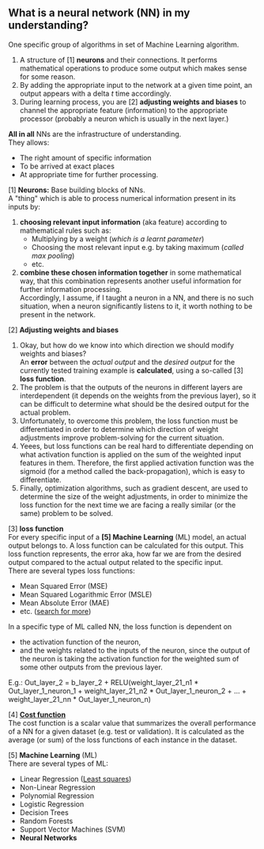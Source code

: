 ## What is a neural network (NN) in my understanding?
One specific group of algorithms in set of Machine Learning algorithm.  
1. A structure of [1] **neurons** and their connections. It performs mathematical operations to produce some output which makes sense for some reason.
2. By adding the appropriate input to the network at a given time point, an output appears with a delta *t* time accordingly.
3. During learning process, you are [2] **adjusting weights and biases** to channel the appropriate feature (information) to the appropriate processor (probably a neuron which is usually in the next layer.)

**All in all** NNs are the infrastructure of understanding.  
They allows:
 - The right amount of specific information 
 - To be arrived at exact places
 - At appropriate time for further processing.

[1] **Neurons:** Base building blocks of NNs.  
A "thing" which is able to process numerical information present in its inputs by:
 1. **choosing relevant input information** (aka feature) according to mathematical rules such as:
    - Multiplying by a weight (*which is a learnt parameter*)
    - Choosing the most relevant input e.g. by taking maximum (*called max pooling*)
    - etc.
 2. **combine these chosen information together** in some mathematical way, 
    that this combination represents another useful information for further information processing.  
    Accordingly, I assume, if I taught a neuron in a NN, and there is no such situation, 
    when a neuron significantly listens to it, it worth nothing to be present in the network.

[2] **Adjusting weights and biases**  
1. Okay, but how do we know into which direction we should modify weights and biases?  
An **error** between the *actual output* and the *desired output* for the currently tested training example is **calculated**, using a so-called [3] **loss function**.
2. The problem is that the outputs of the neurons in different layers are interdependent (it depends on the weights from the previous layer), 
so it can be difficult to determine what should be the desired output for the actual problem.
3. Unfortunately, to overcome this problem, the loss function must be differentiated in order to determine which direction of weight adjustments improve problem-solving for the current situation.
4. Yeees, but loss functions can be real hard to differentiate depending on what activation function is applied on the sum of the weighted input features in them.
Therefore, the first applied activation function was the sigmoid (for a method called the back-propagation), which is easy to differentiate.
5. Finally, optimization algorithms, such as gradient descent, are used to determine the size of the weight adjustments,
in order to minimize the loss function for the next time we are facing a really similar (or the same) problem to be solved.

[3] **loss function**  
For every specific input of a **[5] Machine Learning** (ML) model, an actual output belongs to. A loss function can be calculated for this output.
This loss function represents, the error aka, how far we are from the desired output compared to the actual output related to the specific input.  
There are several types loss functions:
 - Mean Squared Error (MSE)
 - Mean Squared Logarithmic Error (MSLE)
 - Mean Absolute Error (MAE)
 - etc. ([search for more](https://www.analyticsvidhya.com/blog/2022/06/understanding-loss-function-in-deep-learning/))

In a specific type of ML called NN, the loss function is dependent on 
 - the activation function of the neuron,
 - and the weights related to the inputs of the neuron,
since the output of the neuron is taking the activation function for the weighted sum of some other outputs from the previous layer.  

E.g.: Out_layer_2 = b_layer_2 + RELU(weight_layer_21_n1 * Out_layer_1_neuron_1 + weight_layer_21_n2 * Out_layer_1_neuron_2 + ... + weight_layer_21_nn * Out_layer_1_neuron_n)

[4] [**Cost function**](https://www.analyticsvidhya.com/blog/2021/02/cost-function-is-no-rocket-science/)  
The cost function is a scalar value that summarizes the overall performance of a NN for a given dataset (e.g. test or validation). 
It is calculated as the average (or sum) of the loss functions of each instance in the dataset.

[5] **Machine Learning** (ML)  
There are several types of ML:
 - Linear Regression ([Least squares](https://www.youtube.com/watch?v=PaFPbb66DxQ))
 - Non-Linear Regression
 - Polynomial Regression
 - Logistic Regression
 - Decision Trees
 - Random Forests
 - Support Vector Machines (SVM)
 - **Neural Networks**